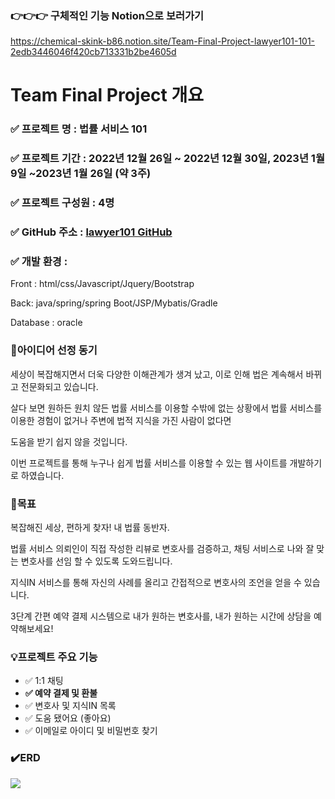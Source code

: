 ### 👉👉👉 구체적인 기능 Notion으로 보러가기
 https://chemical-skink-b86.notion.site/Team-Final-Project-lawyer101-101-2edb3446046f420cb713331b2be4605d


# Team Final Project 개요

### ✅ 프로젝트 명 :  법률 서비스 101

### ✅ 프로젝트 기간 :  **2022년 12월 26일 ~ 2022년 12월 30일, 2023년 1월 9일 ~2023년 1월 26일 (약 3주)**

### ✅ 프로젝트 구성원 :  4명

### ✅ GitHub 주소 :  [lawyer101 GitHub](https://github.com/zymoS2/FinalProject---lawyer101)

### ✅ 개발 환경 : 
  Front : html/css/Javascript/Jquery/Bootstrap 
  
  Back: java/spring/spring Boot/JSP/Mybatis/Gradle
  
  Database : oracle

### 🤔아이디어 선정 동기

세상이 복잡해지면서 더욱 다양한 이해관계가 생겨 났고, 이로 인해 법은 계속해서 바뀌고 전문화되고 있습니다.

살다 보면 원하든 원치 않든 법률 서비스를 이용할 수밖에 없는 상황에서 법률 서비스를 이용한 경험이 없거나 주변에 법적 지식을 가진 사람이 없다면 

도움을 받기 쉽지 않을 것입니다. 

이번 프로젝트를 통해 누구나 쉽게 법률 서비스를 이용할 수 있는 웹 사이트를 개발하기로 하였습니다.

### 🚩목표

복잡해진 세상, 편하게 찾자! 내 법률 동반자.

법률 서비스 의뢰인이 직접 작성한 리뷰로 변호사를 검증하고, 채팅 서비스로 나와 잘 맞는 변호사를 선임 할 수 있도록 도와드립니다.

지식IN 서비스를 통해 자신의 사례를 올리고 간접적으로 변호사의 조언을 얻을 수 있습니다. 

3단계 간편 예약 결제 시스템으로 내가 원하는 변호사를, 내가 원하는 시간에 상담을 예약해보세요!

### 💡프로젝트 주요 기능

- ✅ 1:1 채팅
- **✅ 예약 결제 및 환불**
- ✅ 변호사 및 지식IN 목록
- ✅ 도움 됐어요 (좋아요)
- ✅ 이메일로 아이디 및 비밀번호 찾기


### ✔️ERD
<img src=/ERD/lawservice101_ERD.png>

